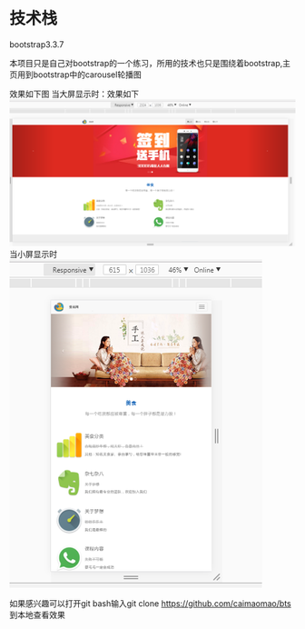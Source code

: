 # 技术栈 #
bootstrap3.3.7

本项目只是自己对bootstrap的一个练习，所用的技术也只是围绕着bootstrap,主页用到bootstrap中的carousel轮播图

效果如下图
当大屏显示时：效果如下
![Image text](https://github.com/caimaomao/bts/blob/master/img/1.png)
当小屏显示时
![Image text](https://github.com/caimaomao/bts/blob/master/img/2.png)

如果感兴趣可以打开git bash输入git clone https://github.com/caimaomao/bts 到本地查看效果
